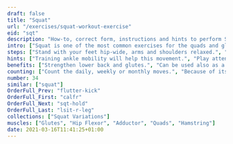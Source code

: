 ```yaml
---
draft: false
title: "Squat"
url: "/exercises/squat-workout-exercise"
eid: "sqt"
description: "How-to, correct form, instructions and hints to perform Squat. Similar exercises and video demo"
intro: ["Squat is one of the most common exercises for the quads and glutes. Requires no equipment other than comfortable clothes and allows easily increasing the number of repetitions for increased effectiveness. There are many variants for the exercise. Requires minimal space."]
steps: ["Stand with your feet hip-wide, arms and shoulders relaxed.", "Slightly point you feet toes to the side, no more than 20 degrees.", "Bend your knees until your quads are parallel to the ground.", "While lowering yourself, either join hands in front of your chest, or extend arms horizontally.", "Extend the legs to return to the standing position, again relax your arms side by side."]
hints: ["Training ankle mobility will help this movement.", "Play attention to your back position, while performing the exercise."]
benefits: ["Strengthen lower back and glutes.", "Can be used also as a warmup routine, with a small number of repetitions."]
counting: ["Count the daily, weekly or monthly moves.", "Because of its null requirements, can be done in any pause while cooking or preparing for the daily hygiene.", "In your workouts, perform 2 to 4 series of 20 squats."]
number: 34
similar: ["squat"]
OrderFull_Prev: "flutter-kick"
OrderFull_First: "calfr"
OrderFull_Next: "sqt-hold"
OrderFull_Last: "lsit-r-leg"
collections: ["Squat Variations"]
muscles: ["Glutes", "Hip Flexor", "Adductor", "Quads", "Hamstring"]
date: 2021-03-16T11:41:25+01:00
---
```

